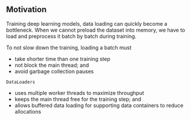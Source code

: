 ## Motivation

Training deep learning models, data loading can quickly become a bottleneck. When we cannot preload the dataset into memory, we have to load and preprocess it batch by batch during training.

To not slow down the training, loading a batch must

- take shorter time than one training step
- not block the main thread; and
- avoid garbage collection pauses

`DataLoaders`

- uses multiple worker threads to maximize throughput
- keeps the main thread free for the training step; and
- allows buffered data loading for supporting data containers to reduce allocations


